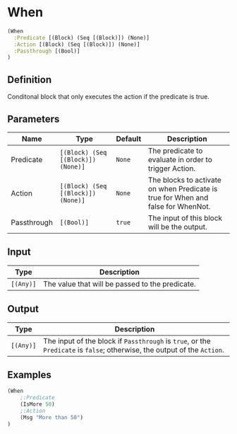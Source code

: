 # When

```clojure
(When
  :Predicate [(Block) (Seq [(Block)]) (None)]
  :Action [(Block) (Seq [(Block)]) (None)]
  :Passthrough [(Bool)]
)
```

## Definition
Conditonal block that only executes the action if the predicate is true.


## Parameters
| Name | Type | Default | Description |
|------|------|---------|-------------|
| Predicate | `[(Block) (Seq [(Block)]) (None)]` | `None` | The predicate to evaluate in order to trigger Action. |
| Action | `[(Block) (Seq [(Block)]) (None)]` | `None` | The blocks to activate on when Predicate is true for When and false for WhenNot. |
| Passthrough | `[(Bool)]` | `true` | The input of this block will be the output. |


## Input
| Type | Description |
|------|-------------|
| `[(Any)]` | The value that will be passed to the predicate. |


## Output
| Type | Description |
|------|-------------|
| `[(Any)]` | The input of the block if `Passthrough` is `true`, or the `Predicate` is `false`; otherwise, the output of the `Action`. |


## Examples

```clojure
(When
    ;:Predicate
    (IsMore 50)
    ;:Action
    (Msg "More than 50")
)
```
